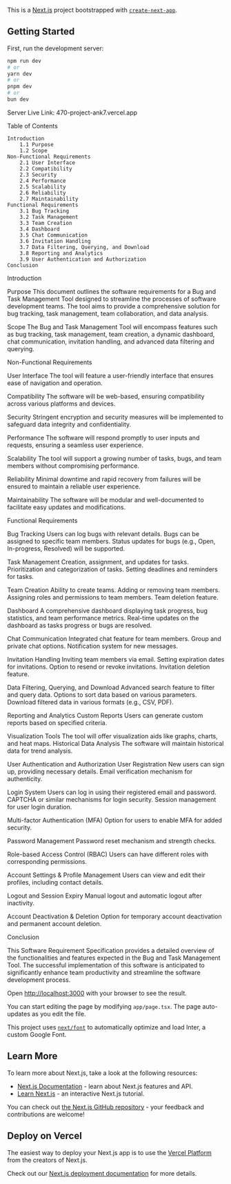 This is a [Next.js](https://nextjs.org/) project bootstrapped with [`create-next-app`](https://github.com/vercel/next.js/tree/canary/packages/create-next-app).

## Getting Started

First, run the development server:

```bash
npm run dev
# or
yarn dev
# or
pnpm dev
# or
bun dev
```

Server Live Link: <a name="470-project-ank7.vercel.app">470-project-ank7.vercel.app</a>

Table of Contents

    Introduction
        1.1 Purpose
        1.2 Scope
    Non-Functional Requirements
        2.1 User Interface
        2.2 Compatibility
        2.3 Security
        2.4 Performance
        2.5 Scalability
        2.6 Reliability
        2.7 Maintainability
    Functional Requirements
        3.1 Bug Tracking
        3.2 Task Management
        3.3 Team Creation
        3.4 Dashboard
        3.5 Chat Communication
        3.6 Invitation Handling
        3.7 Data Filtering, Querying, and Download
        3.8 Reporting and Analytics
        3.9 User Authentication and Authorization
    Conclusion

Introduction<a name="introduction"></a>

Purpose<a name="purpose"></a>
This document outlines the software requirements for a Bug and Task Management Tool designed to streamline the processes of software development teams. The tool aims to provide a comprehensive solution for bug tracking, task management, team collaboration, and data analysis.

Scope<a name="scope"></a>
The Bug and Task Management Tool will encompass features such as bug tracking, task management, team creation, a dynamic dashboard, chat communication, invitation handling, and advanced data filtering and querying.

Non-Functional Requirements<a name="non-functional-requirements"></a>

User Interface<a name="user-interface"></a>
The tool will feature a user-friendly interface that ensures ease of navigation and operation.

Compatibility<a name="compatibility"></a>
The software will be web-based, ensuring compatibility across various platforms and devices.

Security<a name="security"></a>
Stringent encryption and security measures will be implemented to safeguard data integrity and confidentiality.

Performance<a name="performance"></a>
The software will respond promptly to user inputs and requests, ensuring a seamless user experience.

Scalability<a name="scalability"></a>
The tool will support a growing number of tasks, bugs, and team members without compromising performance.

Reliability<a name="reliability"></a>
Minimal downtime and rapid recovery from failures will be ensured to maintain a reliable user experience.

Maintainability<a name="maintainability"></a>
The software will be modular and well-documented to facilitate easy updates and modifications.

Functional Requirements<a name="functional-requirements"></a>

Bug Tracking<a name="bug-tracking"></a>
Users can log bugs with relevant details.
Bugs can be assigned to specific team members.
Status updates for bugs (e.g., Open, In-progress, Resolved) will be supported.

Task Management<a name="task-management"></a>
Creation, assignment, and updates for tasks.
Prioritization and categorization of tasks.
Setting deadlines and reminders for tasks.

Team Creation<a name="team-creation"></a>
Ability to create teams.
Adding or removing team members.
Assigning roles and permissions to team members.
Team deletion feature.

Dashboard<a name="dashboard"></a>
A comprehensive dashboard displaying task progress, bug statistics, and team performance metrics.
Real-time updates on the dashboard as tasks progress or bugs are resolved.

Chat Communication<a name="chat-communication"></a>
Integrated chat feature for team members.
Group and private chat options.
Notification system for new messages.

Invitation Handling<a name="invitation-handling"></a>
Inviting team members via email.
Setting expiration dates for invitations.
Option to resend or revoke invitations.
Invitation deletion feature.

Data Filtering, Querying, and Download<a name="data-filtering-querying-and-download"></a>
Advanced search feature to filter and query data.
Options to sort data based on various parameters.
Download filtered data in various formats (e.g., CSV, PDF).

Reporting and Analytics<a name="reporting-and-analytics"></a>
Custom Reports
Users can generate custom reports based on specified criteria.

Visualization Tools
The tool will offer visualization aids like graphs, charts, and heat maps.
Historical Data Analysis
The software will maintain historical data for trend analysis.

User Authentication and Authorization<a name="user-authentication-and-authorization"></a>
User Registration
New users can sign up, providing necessary details.
Email verification mechanism for authenticity.

Login System
Users can log in using their registered email and password.
CAPTCHA or similar mechanisms for login security.
Session management for user login duration.

Multi-factor Authentication (MFA)
Option for users to enable MFA for added security.

Password Management
Password reset mechanism and strength checks.

Role-based Access Control (RBAC)
Users can have different roles with corresponding permissions.

Account Settings & Profile Management
Users can view and edit their profiles, including contact details.

Logout and Session Expiry
Manual logout and automatic logout after inactivity.

Account Deactivation & Deletion
Option for temporary account deactivation and permanent account deletion.

Conclusion<a name="conclusion"></a>

This Software Requirement Specification provides a detailed overview of the functionalities and features expected in the Bug and Task Management Tool. The successful implementation of this software is anticipated to significantly enhance team productivity and streamline the software development process.

Open [http://localhost:3000](http://localhost:3000) with your browser to see the result.

You can start editing the page by modifying `app/page.tsx`. The page auto-updates as you edit the file.

This project uses [`next/font`](https://nextjs.org/docs/basic-features/font-optimization) to automatically optimize and load Inter, a custom Google Font.

## Learn More

To learn more about Next.js, take a look at the following resources:

- [Next.js Documentation](https://nextjs.org/docs) - learn about Next.js features and API.
- [Learn Next.js](https://nextjs.org/learn) - an interactive Next.js tutorial.

You can check out [the Next.js GitHub repository](https://github.com/vercel/next.js/) - your feedback and contributions are welcome!

## Deploy on Vercel

The easiest way to deploy your Next.js app is to use the [Vercel Platform](https://vercel.com/new?utm_medium=default-template&filter=next.js&utm_source=create-next-app&utm_campaign=create-next-app-readme) from the creators of Next.js.

Check out our [Next.js deployment documentation](https://nextjs.org/docs/deployment) for more details.
